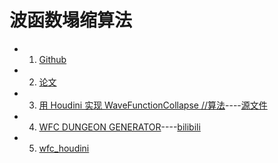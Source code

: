 # 波函数塌缩算法

- 1. [Github](https://github.com/mxgmn/WaveFunctionCollapse)
- 2. [论文](https://adamsmith.as/papers/wfc_is_constraint_solving_in_the_wild.pdf)
- 3. [用 Houdini 实现 WaveFunctionCollapse //算法](https://zhuanlan.zhihu.com/p/61528452)----[源文件](https://github.com/all-in-one-houdini/wfc_houdini)
- 4. [WFC DUNGEON GENERATOR](https://www.sidefx.com/tutorials/wfc-dungeon-generator/)----[bilibili](https://www.bilibili.com/video/BV1E64y1T7ZS)
- 5. [wfc_houdini](https://github.com/chloesun/wfc_houdini)

